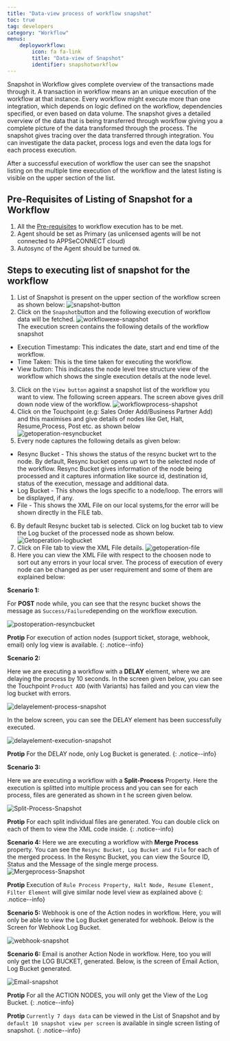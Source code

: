```yaml
---
title: "Data-view process of workflow snapshot"
toc: true
tag: developers
category: "Workflow"
menus: 
    deployworkflow:
        icon: fa fa-link
        title: "Data-view of Snapshot" 
        identifier: snapshotworkflow 
---
```


Snapshot in Workflow gives complete overview of the transactions made through it. A transaction in workflow means an an unique execution
of the workflow at that instance. Every workflow might execute more than one integration, which depends on 
logic defined on the workflow, dependencies specified, or even based on data volume. The snapshot gives a detailed overview
of the data that is being transferred through workflow giving you a complete picture of the data transformed through
the process. The snapshot gives tracing over the data transferred through integration. You can investigate the data packet, process
logs and even the data logs for each process execution. 

After a successful execution of workflow the user can see the snapshot listing on the multiple time execution 
of the workflow and the latest listing is visible on the upper section of the list.

## Pre-Requisites of Listing of Snapshot for a Workflow

1. All the [Pre-requisites](/workflow/steps-to-choose-your-workflow/) to workflow execution has to be met.
2. Agent should be set as Primary (as unlicensed agents will be not connected to APPSeCONNECT cloud)
3. Autosync of the Agent should be turned `ON`.


## Steps to executing list of snapshot for the workflow

1. List of Snapshot is present on the upper section of the workflow screen as shown below:
![snapshot-button](/staticfiles/workflow-management/media/snapshot-button.PNG)
2. Click on the `Snapshot`button and the following execution of workflow data will be fetched.
![workflowexe-snapshot](/staticfiles/workflow-management/media/workflowexe-snapshot.png)  
The execution screen contains the following details of the workflow snapshot
* Execution Timestamp: This indicates the date, start and end time of the workflow.
* Time Taken: This is the time taken for executing the workflow.
* View button: This indicates the node level tree structure view of the workflow which shows the single execution 
  details at the node level.
3. Click on the `View button`  against a snapshot list of the workflow you want to view. The following screen 
appears. The screen above gives drill down node view of the workflow.
![workflowprocess-shapshot](/staticfiles/workflow-management/media/workflowprocess-shapshot.png)
4. Click on the Touchpoint (e.g: Sales Order Add/Business Partner Add) and this maximises and give details of nodes like
Get, Halt, Resume,Process, Post etc. as shown below
![getoperation-resyncbucket](/staticfiles/workflow-management/media/getoperation-resyncbucket.png)
5. Every node captures the following details as given below:
* Resync Bucket - This shows the status of the resync bucket wrt to the node. By default, Resync bucket opens up wrt to 
the selected node of the workflow. Resync Bucket gives information of the node being processed and it captures information 
like source id, destination id, status of the execution, message and additional data.
* Log Bucket - This shows the logs specific to a node/loop. The errors will be displayed, if any.
* File - This shows the XML File on our local systems,for the error will be shown directly in the FILE tab.  
6. By default Resync bucket tab is selected. Click on log bucket tab to view the Log bucket of the processed node as shown below.
![Getoperation-logbucket](/staticfiles/workflow-management/media/Getoperation-logbucket.png)
7. Click on File tab to view the XML File details.
![getoperation-file](/staticfiles/workflow-management/media/getoperation-file.png)
8. Here you can view the XML File with respect to the choosen node to sort out any errors in your local srver.
The process of execution of every node can be changed as per user requirement and some of them are explained below:

**Scenario 1:**

For **POST** node while, you can see that the resync bucket shows the message as `Success/Failure`depending on the workflow 
execution.

![postoperation-resyncbucket](/staticfiles/workflow-management/media/postoperation-resyncbucket.png)

**Protip** For execution of action nodes (support ticket, storage, webhook, email) only log view is available.
{: .notice--info}

**Scenario 2:**

Here we are executing a workflow with a **DELAY** element, where we are delaying the process by 10 seconds.
In the screen given below, you can see the Touchpoint `Product ADD` (with Variants) has failed and you can view the log bucket with errors. 

![delayelement-process-snapshot](/staticfiles/workflow-management/media/delayelement-process-snapshot.png)

In the below screen, you can see the DELAY element has been successfully executed.

![delayelement-execution-snapshot](/staticfiles/workflow-management/media/delayelement-execution-snapshot.png)

**Protip** For the DELAY node, only Log Bucket is generated.
{: .notice--info}

**Scenario 3:**

Here we are executing a workflow with a **Split-Process** Property. Here the execution is splitted into multiple process and you can see for each process,
files are generated as shown in t he screen given below.

![Split-Process-Snapshot](/staticfiles/workflow-management/media/Split-Process-Snapshot.png)

**Protip** For each split individual files are generated. You can double click on each of them to view the XML code inside. 
{: .notice--info}


**Scenario 4:**
Here we are executing a workflow with **Merge Process** property. You can see the `Resync Bucket, Log Bucket and File` for each of the merged process. 
In the Resync Bucket, you can view the Source ID, Status and the Message of the single merge process.
![Mergeprocess-Snapshot](/staticfiles/workflow-management/media/Mergeprocess-Snapshot.png)

**Protip** Execution of `Rule Process Property, Halt Node, Resume Element, Filter Element` will give similar node 
level view as explained above 
{: .notice--info}


**Scenario 5:**
Webhook is one of the Action nodes in workflow. Here, you will only be able to view the Log Bucket generated for webhook. 
Below is the Screen for Webhook Log Bucket.

![webhook-snapshot](/staticfiles/workflow-management/media/webhook-snapshot.png)

**Scenario 6:**
Email is another Action Node in workflow. Here, too you will only get the LOG BUCKET, generated. 
Below, is the screen of Email Action, Log Bucket generated.

![Email-snapshot](/staticfiles/workflow-management/media/Email-snapshot.png)

**Protip** For all the ACTION NODES, you will only get the View of the Log Bucket.
{: .notice--info}

**Protip** `Currently 7 days data` can be viewed in the List of Snapshot and by `default 10 snapshot view per screen` is available 
in single screen listing of snapshot.
{: .notice--info}